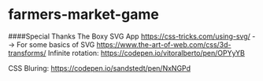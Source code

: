 # farmers-market-game




####Special Thanks
The Boxy SVG App
https://css-tricks.com/using-svg/ --> For some basics of SVG
https://www.the-art-of-web.com/css/3d-transforms/
Infinite rotation: https://codepen.io/vitoralberto/pen/OPYyYB

CSS Bluring: https://codepen.io/sandstedt/pen/NxNGPd